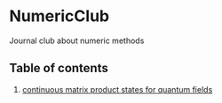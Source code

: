 # NumericClub
Journal club about numeric methods

## Table of contents
1. [continuous matrix product states for quantum fields](20220204/README.md)
